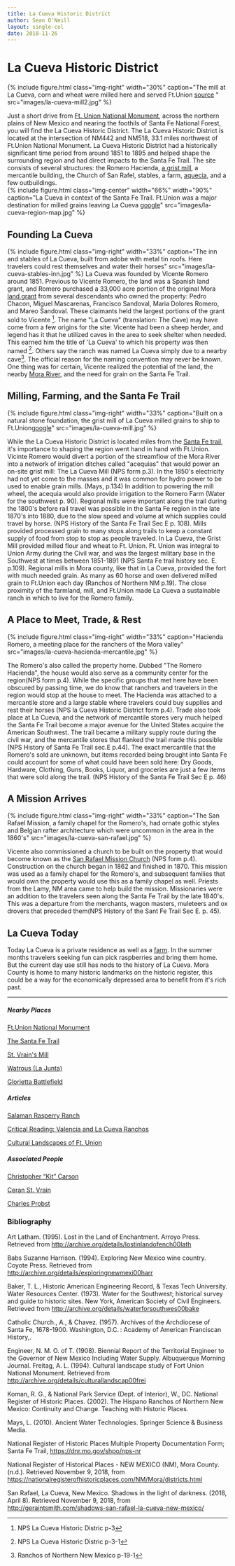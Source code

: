 ```yaml
---
title: La Cueva Historic District
author: Sean O'Neill
layout: single-col
date: 2018-11-26
---
```


# La Cueva Historic District

{% include figure.html
  class="img-right"
  width="30%"
  caption="The mill at La Cueva, corn and wheat were milled here and served Ft.Union [source](https://commons.wikimedia.org/wiki/File:Mill_at_La_Cueva_NM.jpg) "
  src="images/la-cueva-mill2.jpg"
%}

Just a short drive from [Ft. Union National Monument](https://www.nps.gov/foun/index.htm), across the northern plains of New Mexico and nearing the foothils of Santa Fe National Forest, you will find the La Cueva Historic District. The La Cueva Historic District is located at the intersection of NM442 and NM518, 33.1 miles northwest of Ft.Union National Monument. La Cueva Historic District had a historically significant time period from around 1851 to 1895 and helped shape the surrounding region and had direct impacts to the Santa Fe Trail.  The site consists of several structures: the Romero Hacienda, [a grist mill](https://en.wikipedia.org/wiki/Gristmill), a mercantile building, the Church of San Rafel, stables, a farm, [aquecia](http://www.nmacequiacommission.state.nm.us/Publications/kfrancis_harvard_proposal04.pdf), and a few outbuildings.  
{% include figure.html
  class="img-center"
  width="66%"
  width="90%"
  caption="La Cueva in context of the Santa Fe Trail.  Ft.Union was a major destination for milled grains leaving La Cueva [google](https://goo.gl/maps/BYAhCPvnCzD2)"
  src="images/la-cueva-region-map.jpg"
%}



## Founding La Cueva
{% include figure.html
  class="img-right"
  width="33%"
  caption="The inn and stables of La Cueva, built from adobe with metal tin roofs.  Here travelers could rest themselves and water their horses"
  src="images/la-cueva-stables-inn.jpg"
%}
La Cueva was founded by Vicente Romero around 1851.  Previous to Vicente Romero, the land was a Spanish land grant, and Romero purchased a 33,000 acre portion of the original Mora [land grant](https://en.wikipedia.org/wiki/Land_grants_in_New_Mexico) from several descendants who owned the property: Pedro Chacon, Miguel Mascarenas, Francisco Sandoval, Maria Dolores Romero, and Mareo Sandoval.  These claimants held the largest portions of the grant sold to Vicente [^NPS-Form].  The name "La Cueva" (translation: The Cave) may have come from a few origins for the site:  Vicente had been a sheep herder, and legend has it that he utilized caves in the area to seek shelter when needed.  This earned him the title of 'La Cueva' to which his property was then named [^NPS-Form-2].  Others say the ranch was named La Cueva simply due to a nearby cave[^ranchos1].  The official reason for the naming convention may never be known.  One thing was for certain, Vicente realized the potential of the land, the nearby [Mora River](https://en.wikipedia.org/wiki/Mora_River), and the need for grain on the Santa Fe Trail.  

[^NPS-Form]: NPS La Cueva Historic Distric p-3

[^NPS-Form-2]: NPS La Cueva Historic Distric p-3-1 

[^ranchos1]: Ranchos of Northern New Mexico p-19-1



## Milling, Farming, and the Santa Fe Trail
{% include figure.html
  class="img-right"
  width="33%"
  caption="Built on a natural stone foundation, the grist mill of La Cueva milled grains to ship to Ft.Union[google](https://goo.gl/maps/sau7G8nzfHu)"
  src="images/la-cueva-mill.jpg"
%}


While the La Cueva Historic District is located miles from the [Santa Fe trail](https://www.nps.gov/safe/index.htm), it's importance to shaping the region went hand in hand with Ft.Union.  Vicinte Romero would  divert a portion of the streamflow of the Mora River into a network of irrigation ditches called "acequias" that would power an on-site grist mill: The La Cueva Mill (NPS form p.3).  In the 1850's electricity had not yet come to the masses and it was common for hydro power to be used to enable grain mills. (Mays, p.134) In addition to powering the mill wheel, the acequia would also provide irrigation to the Romero Farm (Water for the southwest p. 90).  Regional mills were important along the trail during the 1800's before rail travel was possible in the Santa Fe region in the late 1870's into 1880, due to the slow speed and volume at which supplies could travel by horse.  (NPS History of the Santa Fe Trail Sec E p. 108).  Mills provided processed grain to many stops along trails to keep a constant supply of food from stop to stop as people traveled.  In La Cueva, the Grist Mill provided milled flour and wheat to Ft. Union.  Ft. Union was integral to Union Army during the Civil war, and was the largest military base in the Southwest at times between 1851-1891 (NPS Santa Fe trail history sec. E. p.109). Regional mills in Mora county, like that in La Cueva, provided the fort with much needed grain. As many as 60 horse and oxen delivered milled grain to Ft.Union each day (Ranchos of Northern NM p.19).  The close proximity of the farmland, mill, and Ft.Union made La Cueva a sustainable ranch in which to live for the Romero family.  


## A Place to Meet, Trade, & Rest

{% include figure.html
  class="img-right"
  width="33%"
  caption="Hacienda Romero, a meeting place for the ranchers of the Mora valley"
  src="images/la-cueva-hacienda-mercantile.jpg"
%}


The Romero's also called the property home. Dubbed "The Romero Hacienda", the house would also serve as a community center for the region(NPS form p.4).  While the specific groups that met here have been obscured by passing time, we do know that ranchers and travelers in the region would stop at the house to meet.  The Hacienda was attached to a mercantile store and a large stable where travelers could buy supplies and rest their horses (NPS la Cueva Historic District form p.4). Trade also took place at La Cueva, and the network of mercantile stores very much helped the Santa Fe Trail become a major avenue for the United States acquire the American Southwest. The trail became a military supply route during the civil war, and the mercantile stores that flanked the trail made this possible (NPS History of Santa Fe Trail sec.E p.44).  The exact mercantile that the Romero's sold are unknown, but items recorded being brought into Santa Fe could account for some of what could have been sold here: Dry Goods, Hardware, Clothing, Guns, Books, Liquor, and groceries are just a few items that were sold along the trail. (NPS History of the Santa Fe Trail Sec E p. 46)


## A Mission Arrives
{% include figure.html
  class="img-right"
  width="33%"
  caption="The San Rafael Mission, a family chapel for the Romero's, had ornate gothic styles and Belgian rafter architecture which were uncommon in the area in the 1860's"
  src="images/la-cueva-san-rafael.jpg"
%}


Vicente also commissioned a church to be built on the property that would become known as the [San Rafael Mission Church](https://www.cstones.org/current-projects/2018/3/8/san-rafael-church-la-cueva-new-mexico) (NPS form p.4).  Construction on the church began in 1862 and finished in 1870.  This mission was used as a family chapel for the Romero's, and subsequent families that would own the property would use this as a family chapel as well. Priests from the Lamy, NM area came to help build the mission.  Missionaries were an addition to the travelers seen along the Santa Fe Trail by the late 1840's.  This was a departure from the merchants, wagon masters, muleteers and ox drovers that preceded them(NPS History of the Sant Fe Trail Sec E. p. 45).  

## La Cueva Today
Today La Cueva is a private residence as well as a [farm](https://www.lacuevafarm.com/).  In the summer months travelers seeking fun can pick raspberries and bring them home.  But the current day use still has nods to the history of La Cueva.  Mora County is home to many historic landmarks on the historic register, this could be a way for the economically depressed area to benefit from it's rich past.   

***
##### Nearby Places
[Ft.Union National Monument](https://www.nps.gov/foun/index.htm)

[The Santa Fe Trail](https://www.nps.gov/safe/index.htm)

[St. Vrain's Mill](https://en.wikipedia.org/wiki/St._Vrain%27s_Mill)

[Watrous (La Junta)](https://en.wikipedia.org/wiki/Watrous_(La_Junta))

[Glorietta Battlefield](https://home.nps.gov/peco/learn/historyculture/battle-of-glorieta-pass.htm)

##### Articles

[Salaman Rasperry Ranch](https://www.lacuevafarm.com/)

[Critical Reading: Valencia and La Cueva Ranchos](https://www.nps.gov/nr/twhp/wwwlps/lessons/96ranchos/96facts3.htm) 

[Cultural Landscapes of Ft. Union](https://repository.upenn.edu/cgi/viewcontent.cgi?referer=https://www.google.com/&httpsredir=1&article=1305&context=hp_theses)

##### Associated People

[Christopher “Kit” Carson](https://www.nps.gov/parkhistory/online_books/hh/35/hh35m.htm)

[Ceran St. Vrain](https://en.wikipedia.org/wiki/Ceran_St._Vrain)

[Charles Probst](https://flh.fhwa.dot.gov/projects/nm/el-camino/documents/fonsi.pdf)

### Bibliography


Art Latham. (1995). Lost in the Land of Enchantment. Arroyo Press. Retrieved from http://archive.org/details/lostinlandofench00lath

Babs Suzanne Harrison. (1994). Exploring New Mexico wine country. Coyote Press. Retrieved from http://archive.org/details/exploringnewmexi00harr

Baker, T. L., Historic American Engineering Record, & Texas Tech University. Water Resources Center. (1973). Water for the Southwest; historical survey and guide to historic sites. New York, American Society of Civil Engineers. Retrieved from http://archive.org/details/waterforsouthwes00bake

Catholic Church., A., & Chavez. (1957). Archives of the Archdiocese of Santa Fe, 1678-1900. Washington, D.C. : Academy of American Franciscan History,.

Engineer, N. M. O. of T. (1908). Biennial Report of the Territorial Engineer to the Governor of New Mexico Including Water Supply. Albuquerque Morning Journal.
Freitag, A. L. (1994). Cultural landscape study of Fort Union National Monument. Retrieved from http://archive.org/details/culturallandscap00frei

Koman, R. G., & National Park Service (Dept. of Interior), W., DC. National Register of Historic Places. (2002). The Hispano Ranchos of Northern New Mexico: Continuity and Change. Teaching with Historic Places.

Mays, L. (2010). Ancient Water Technologies. Springer Science & Business Media.

National Register of Historic Places Multiple Property Documentation Form; Santa Fe Trail, https://dnr.mo.gov/shpo/nps-nr

National Register of Historical Places - NEW MEXICO (NM), Mora County. (n.d.). Retrieved November 9, 2018, from https://nationalregisterofhistoricplaces.com/NM/Mora/districts.html

San Rafael, La Cueva, New Mexico. Shadows in the light of darkness. (2018, April 8). Retrieved November 9, 2018, from http://geraintsmith.com/shadows-san-rafael-la-cueva-new-mexico/





